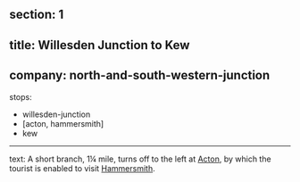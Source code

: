 ﻿section: 1
----
title: Willesden Junction to Kew
----
company: north-and-south-western-junction
----
stops:
- willesden-junction
- [acton, hammersmith]
- kew
----
text: A short branch, 1¼ mile, turns off to the left at [Acton](/stations/acton), by which the tourist is enabled to visit [Hammersmith](/stations/hammersmith).
